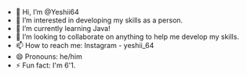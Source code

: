 - 👋 Hi, I’m @Yeshii64
- 👀 I’m interested in developing my skills as a person.
- 🌱 I’m currently learning Java!
- 💞️ I’m looking to collaborate on anything to help me develop my skills.
- 📫 How to reach me: Instagram - yeshii_64
- 😄 Pronouns: he/him
- ⚡ Fun fact: I'm 6'1.

<!---
Yeshii64/Yeshii64 is a ✨ special ✨ repository because its `README.md` (this file) appears on your GitHub profile.
You can click the Preview link to take a look at your changes.
--->
